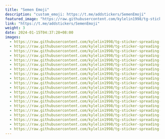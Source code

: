 ```yaml
---
title: "Semen Emoji"
description: "custom_emoji: https://t.me/addstickers/SemenEmoji"
featured_image: "https://raw.githubusercontent.com/kylelin1998/tg-sticker-spreading-worldwide-images/main/img/ff84376e-6df5-40b2-9ea9-69c0228529bb.jpg"
link: "https://t.me/addstickers/SemenEmoji"
weight: 3
date: 2024-01-15T04:37:28+08:00
images:
  - https://raw.githubusercontent.com/kylelin1998/tg-sticker-spreading-worldwide-images/main/img/ff84376e-6df5-40b2-9ea9-69c0228529bb.jpg
  - https://raw.githubusercontent.com/kylelin1998/tg-sticker-spreading-worldwide-images/main/img/419aa8d7-c062-4aef-963b-f5f0e8c514f3.jpg
  - https://raw.githubusercontent.com/kylelin1998/tg-sticker-spreading-worldwide-images/main/img/739f27aa-529d-4a53-b47b-654f02ddcf6c.jpg
  - https://raw.githubusercontent.com/kylelin1998/tg-sticker-spreading-worldwide-images/main/img/44858a41-950b-4d3e-a7d7-ca3464f17915.jpg
  - https://raw.githubusercontent.com/kylelin1998/tg-sticker-spreading-worldwide-images/main/img/8dc8278d-c6dd-4c12-9987-59adbdb1981f.jpg
  - https://raw.githubusercontent.com/kylelin1998/tg-sticker-spreading-worldwide-images/main/img/694a1bf0-8753-4184-8d29-06fe366dbc0f.jpg
  - https://raw.githubusercontent.com/kylelin1998/tg-sticker-spreading-worldwide-images/main/img/59a5562c-aafa-4c85-ab59-d033fd88ee56.jpg
  - https://raw.githubusercontent.com/kylelin1998/tg-sticker-spreading-worldwide-images/main/img/e5e0b9dd-5089-4eb2-8dd7-355888968815.jpg
  - https://raw.githubusercontent.com/kylelin1998/tg-sticker-spreading-worldwide-images/main/img/238491d5-c5b6-4ead-a301-254d27863f5c.jpg
  - https://raw.githubusercontent.com/kylelin1998/tg-sticker-spreading-worldwide-images/main/img/cc0922cd-a206-4873-8b70-87e8c9f0a946.jpg
  - https://raw.githubusercontent.com/kylelin1998/tg-sticker-spreading-worldwide-images/main/img/2433973b-e74d-4005-96d7-8c59c99efabc.jpg
  - https://raw.githubusercontent.com/kylelin1998/tg-sticker-spreading-worldwide-images/main/img/b16c86b5-b048-4ac8-8363-4aae585e854c.jpg
  - https://raw.githubusercontent.com/kylelin1998/tg-sticker-spreading-worldwide-images/main/img/85aa161b-2239-4329-8685-0c77b18ed9f3.jpg
  - https://raw.githubusercontent.com/kylelin1998/tg-sticker-spreading-worldwide-images/main/img/49813f65-a45f-4b2e-8ac6-83c51cb1a279.jpg
  - https://raw.githubusercontent.com/kylelin1998/tg-sticker-spreading-worldwide-images/main/img/76eae6d5-015c-4400-baee-424714c20d09.jpg
  - https://raw.githubusercontent.com/kylelin1998/tg-sticker-spreading-worldwide-images/main/img/2cdfcdde-c277-4c26-b0da-02d86eb59888.jpg
  - https://raw.githubusercontent.com/kylelin1998/tg-sticker-spreading-worldwide-images/main/img/48b465dd-2b37-468d-bb1e-0c2bc9d7ae02.jpg
  - https://raw.githubusercontent.com/kylelin1998/tg-sticker-spreading-worldwide-images/main/img/d55cb145-4145-4513-b5ef-1235a6aaebdb.jpg
  - https://raw.githubusercontent.com/kylelin1998/tg-sticker-spreading-worldwide-images/main/img/6fa34d1f-818b-4007-bfde-85bde494ffd9.jpg
  - https://raw.githubusercontent.com/kylelin1998/tg-sticker-spreading-worldwide-images/main/img/9744372a-988b-465e-92cd-295299357b17.jpg
---
```

